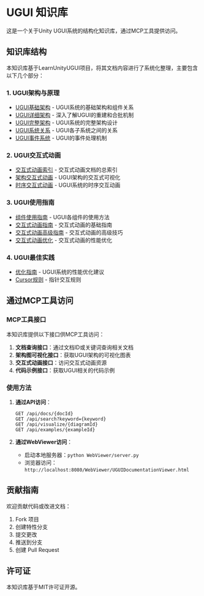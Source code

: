 # UGUI 知识库

这是一个关于Unity UGUI系统的结构化知识库，通过MCP工具提供访问。

## 知识库结构

本知识库基于LearnUnityUGUI项目，将其文档内容进行了系统化整理，主要包含以下几个部分：

### 1. UGUI架构与原理

- [UGUI基础架构](../Docs/UGUI/UGUIArchitecture.md) - UGUI系统的基础架构和组件关系
- [UGUI详细架构](../Docs/UGUI/UGUIDetailedArchitecture.md) - 深入了解UGUI的重建和合批机制
- [UGUI完整架构](../Docs/UGUI/UGUICompleteArchitecture.md) - UGUI系统的完整架构设计
- [UGUI系统关系](../Docs/UGUI/UGUISystemRelations.md) - UGUI各子系统之间的关系
- [UGUI事件系统](../Docs/UGUI/UGUI事件系统.md) - UGUI的事件处理机制

### 2. UGUI交互式动画

- [交互式动画索引](../Docs/UGUI/UGUI交互式动画索引.md) - 交互式动画文档的总索引
- [架构交互式动画](../Docs/UGUI/UGUI架构交互式动画.md) - UGUI架构的交互式可视化
- [时序交互式动画](../Docs/UGUI/UGUI时序交互式动画.md) - UGUI系统的时序交互动画

### 3. UGUI使用指南

- [组件使用指南](../Docs/Guide/UGUI组件使用指南.md) - UGUI各组件的使用方法
- [交互式动画指南](../Docs/Guide/UGUI交互式动画指南.md) - 交互式动画的基础指南
- [交互式动画高级指南](../Docs/Guide/UGUI交互式动画指南_高级部分.md) - 交互式动画的高级技巧
- [交互式动画优化](../Docs/Guide/UGUI交互式动画指南_优化.md) - 交互式动画的性能优化

### 4. UGUI最佳实践

- [优化指南](../Docs/UGUI/UGUI优化指南.md) - UGUI系统的性能优化建议
- [Cursor规则](../Docs/Guide/CursorRules.md) - 指针交互规则

## 通过MCP工具访问

### MCP工具接口

本知识库提供以下接口供MCP工具访问：

1. **文档查询接口**：通过文档ID或关键词查询相关文档
2. **架构图可视化接口**：获取UGUI架构的可视化图表
3. **交互式动画接口**：访问交互式动画资源
4. **代码示例接口**：获取UGUI相关的代码示例

### 使用方法

1. **通过API访问**：
   ```
   GET /api/docs/{docId}
   GET /api/search?keyword={keyword}
   GET /api/visualize/{diagramId}
   GET /api/examples/{exampleId}
   ```

2. **通过WebViewer访问**：
   - 启动本地服务器：`python WebViewer/server.py`
   - 浏览器访问：`http://localhost:8080/WebViewer/UGUIDocumentationViewer.html`

## 贡献指南

欢迎贡献代码或改进文档：

1. Fork 项目
2. 创建特性分支
3. 提交更改
4. 推送到分支
5. 创建 Pull Request

## 许可证

本知识库基于MIT许可证开源。